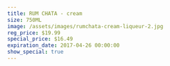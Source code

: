 ```yaml
---
title: RUM CHATA - cream
size: 750ML
image: /assets/images/rumchata-cream-liqueur-2.jpg
reg_price: $19.99
special_price: $16.49
expiration_date: 2017-04-26 00:00:00
show_special: true
---
```



